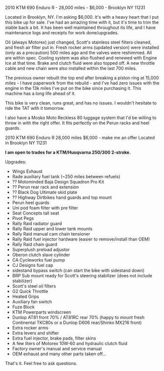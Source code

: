 2010 KTM 690 Enduro R - 28,000 miles - \$6,000 - Brooklyn NY 11231

Located in Brooklyn, NY. I'm asking \$6,000. It's with a heavy heart that I put
this bike up for sale. I've had an amazing time with it, but it's time to trim
the stable back a bit. It has been well maintained throughout its life, and I
have maintenance logs and receipts for work done/upgrades.

Oil (always Motorex) just changed, Scott's stainless steel filters cleaned, and
fresh air filter put in. Fresh rocker arms (updated version) were installed
(only as a precaution) 500 miles ago and the valves were reshimmed. All are
within spec. Cooling system was also flushed and renewed with Engine Ice at
that time. Brake and clutch fluid were also topped off. A new throttle cable
and new chain were also installed within the last 700 miles.

The previous owner rebuilt the top end after breaking a piston ring at 15,000
miles - I have paperwork from the rebuild - and I've had zero issues with the
engine in the 13k miles I've put on the bike since purchasing it. This machine
has a long life ahead of it.

This bike is very clean, runs great, and has no issues. I wouldn't hesitate to
ride the TAT with it tomorrow.

I also have a Mosko Moto Reckless 80 luggage system that I'd be willing to
throw in with the right offer. It fits perfectly on the Perun racks and heel
guards.

2010 KTM 690 Enduro R
28,000 miles
\$6,000 - make me an offer
Located in Brooklyn NY 11231

**I am open to trades for a KTM/Husqvarna 250/300 2-stroke.**

Upgrades:

- Wings Exhaust
- Rade auxiliary fuel tank (~250 miles between refuels)
- ?? Motominded Baja Design Squadron Pro Kit
- ?? Perun rear rack and extension
- ?? Black Dog Ultimate skid plate
- ?? Highway Dirtbikes hand guards and top mount
- Perun heel guards
- Uni pod foam filter with pre filter
- Seat Concepts tall seat
- Pivot Pegs
- Rally Raid radiator guard
- Rally Raid upper and lower tank mounts
- Rally Raid manual cam chain tensioner
- Rally Raid fuel injector hardware (easier to remove/install than OEM)
- Rally Raid chain guard
- Superplush preload adjustor
- Oberon clutch slave cylinder
- CA Cycleworks fuel pump
- CJ Designs fuel cap
- sidestand bypass switch (can start the bike with sidestand down)
- BRP Sub mount ready for Scott's steering stabilizer (does not include stabilizer)
- Scott's steel oil filters
- G2 Quick Throttle
- Heated Grips
- Auxiliary fan switch
- Fuze Block
- KTM Powerparts windscreen
- Dunlop AT81 front 70% / AT81RC rear 70% (happy to mount fresh Continental TKC80s or a Dunlop D606 rear/Shinko MX216 front)
- Extra rocker arms
- Extra levers and shifter
- Extra fuel injector, brake pads, filter skins
- A few liters of Motorex 10W-60 and hydraulic clutch fluid
- Factory owner's manual and service manual
- OEM exhaust and many other parts taken off...

That's it. Feel free to ask questions.
